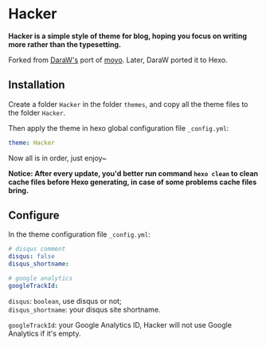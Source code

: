 # Hacker
__Hacker is a simple style of theme for blog, hoping you focus on writing more rather than the typesetting.__  

Forked from [DaraW's](http://blog.daraw.cn/) port of [moyo](http://liuxinyu.me/).
Later, DaraW ported it to Hexo.

## Installation
Create a folder `Hacker` in the folder `themes`, and copy all the theme files to the folder `Hacker`.  

Then apply the theme in hexo global configuration file `_config.yml`:

```yaml
theme: Hacker
```
Now all is in order, just enjoy~

__Notice: After every update, you'd better run command `hexo clean` to clean cache files before Hexo generating, in case of some problems cache files bring.__


## Configure
In the theme configuration file `_config.yml`:

```yaml
# disqus comment
disqus: false
disqus_shortname:

# google analytics
googleTrackId:
```

`disqus`: `boolean`, use disqus or not;  
`disqus_shortname`: your disqus site shortname.

`googleTrackId`: your Google Analytics ID, Hacker will not use Google Analytics if it's empty.
